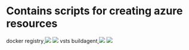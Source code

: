 # Contains scripts for creating azure resources

<tr>
  <td>
docker registry</td><td><a href="https://portal.azure.com/#create/Microsoft.Template/uri/https%3A%2F%2Fraw.githubusercontent.com%2Fchrisvugrinec%2Fazure-infra%2Fmaster%2Fdocker-registry.json" target="_blank">
    <img src="http://azuredeploy.net/deploybutton.png"/></a>
<a href="http://armviz.io/#/?load=https%3A%2F%2Fraw.githubusercontent.com%2Fchrisvugrinec%2Fazure-infra%2Fmaster%2Fdocker-registry.json" target="_blank">
    <img src="http://armviz.io/visualizebutton.png"/></a>
  </td>
</tr>
<tr>
  <td>
vsts buildagent</td><td><a href="https://portal.azure.com/#create/Microsoft.Template/uri/https%3A%2F%2Fraw.githubusercontent.com%2Fchrisvugrinec%2Fazure-infra%2Fmaster%2Fvsts-buildagent.json" target="_blank">
    <img src="http://azuredeploy.net/deploybutton.png"/></a>
<a href="http://armviz.io/#/?load=https%3A%2F%2Fraw.githubusercontent.com%2Fchrisvugrinec%2Fazure-infra%2Fmaster%2Fvsts-buildagent.json" target="_blank">
    <img src="http://armviz.io/visualizebutton.png"/></a>
  </td>
</tr>
